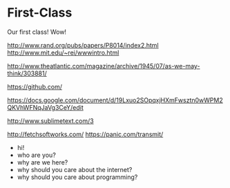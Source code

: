 # First-Class
Our first class! Wow!

http://www.rand.org/pubs/papers/P8014/index2.html
http://www.mit.edu/~rei/wwwintro.html

http://www.theatlantic.com/magazine/archive/1945/07/as-we-may-think/303881/

https://github.com/

https://docs.google.com/document/d/19Lxuo2SOpqxjHXmFwsztn0wWPM2QKVhWFNqJaVg3CeY/edit

http://www.sublimetext.com/3

http://fetchsoftworks.com/
https://panic.com/transmit/

- hi!
- who are you?
- why are we here?
-   why should you care about the internet?
-   why should you care about programming?
